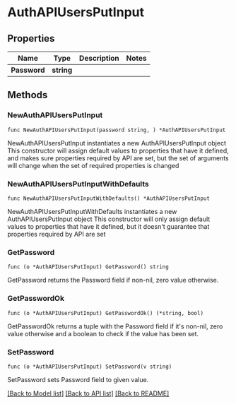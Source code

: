 # AuthAPIUsersPutInput

## Properties

Name | Type | Description | Notes
------------ | ------------- | ------------- | -------------
**Password** | **string** |  | 

## Methods

### NewAuthAPIUsersPutInput

`func NewAuthAPIUsersPutInput(password string, ) *AuthAPIUsersPutInput`

NewAuthAPIUsersPutInput instantiates a new AuthAPIUsersPutInput object
This constructor will assign default values to properties that have it defined,
and makes sure properties required by API are set, but the set of arguments
will change when the set of required properties is changed

### NewAuthAPIUsersPutInputWithDefaults

`func NewAuthAPIUsersPutInputWithDefaults() *AuthAPIUsersPutInput`

NewAuthAPIUsersPutInputWithDefaults instantiates a new AuthAPIUsersPutInput object
This constructor will only assign default values to properties that have it defined,
but it doesn't guarantee that properties required by API are set

### GetPassword

`func (o *AuthAPIUsersPutInput) GetPassword() string`

GetPassword returns the Password field if non-nil, zero value otherwise.

### GetPasswordOk

`func (o *AuthAPIUsersPutInput) GetPasswordOk() (*string, bool)`

GetPasswordOk returns a tuple with the Password field if it's non-nil, zero value otherwise
and a boolean to check if the value has been set.

### SetPassword

`func (o *AuthAPIUsersPutInput) SetPassword(v string)`

SetPassword sets Password field to given value.



[[Back to Model list]](../README.md#documentation-for-models) [[Back to API list]](../README.md#documentation-for-api-endpoints) [[Back to README]](../README.md)


